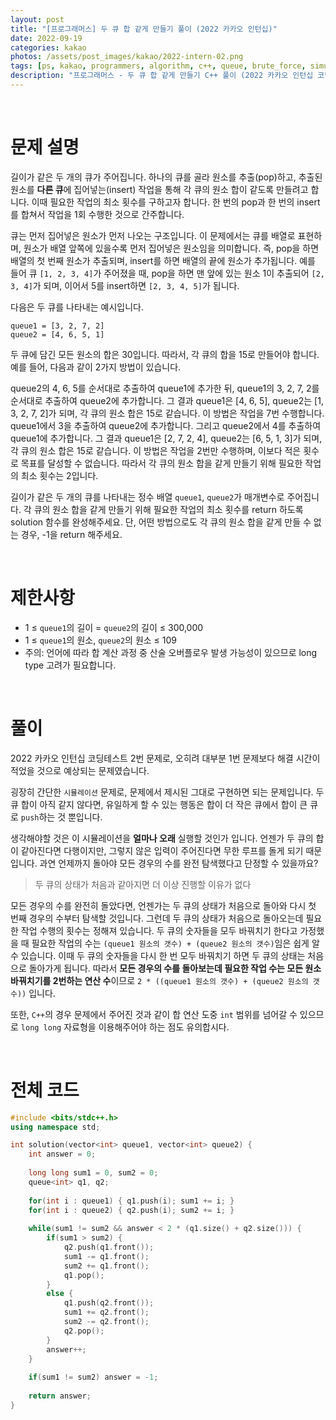 ```yaml
---
layout: post
title: "[프로그래머스] 두 큐 합 같게 만들기 풀이 (2022 카카오 인턴십)"
date: 2022-09-19
categories: kakao
photos: /assets/post_images/kakao/2022-intern-02.png
tags: [ps, kakao, programmers, algorithm, c++, queue, brute_force, simulation]
description: "프로그래머스 - 두 큐 합 같게 만들기 C++ 풀이 (2022 카카오 인턴십 코딩테스트 기출)"
---
```


<br>

# 문제 설명

길이가 같은 두 개의 큐가 주어집니다. 하나의 큐를 골라 원소를 추출(pop)하고, 추출된 원소를 **다른 큐**에 집어넣는(insert) 작업을 통해 각 큐의 원소 합이 같도록 만들려고 합니다. 이때 필요한 작업의 최소 횟수를 구하고자 합니다. 한 번의 pop과 한 번의 insert를 합쳐서 작업을 1회 수행한 것으로 간주합니다.

큐는 먼저 집어넣은 원소가 먼저 나오는 구조입니다. 이 문제에서는 큐를 배열로 표현하며, 원소가 배열 앞쪽에 있을수록 먼저 집어넣은 원소임을 의미합니다. 즉, pop을 하면 배열의 첫 번째 원소가 추출되며, insert를 하면 배열의 끝에 원소가 추가됩니다. 예를 들어 큐 `[1, 2, 3, 4]`가 주어졌을 때, pop을 하면 맨 앞에 있는 원소 1이 추출되어 `[2, 3, 4]`가 되며, 이어서 5를 insert하면 `[2, 3, 4, 5]`가 됩니다.

다음은 두 큐를 나타내는 예시입니다.

```
queue1 = [3, 2, 7, 2]
queue2 = [4, 6, 5, 1]
```

두 큐에 담긴 모든 원소의 합은 30입니다. 따라서, 각 큐의 합을 15로 만들어야 합니다. 예를 들어, 다음과 같이 2가지 방법이 있습니다.

queue2의 4, 6, 5를 순서대로 추출하여 queue1에 추가한 뒤, queue1의 3, 2, 7, 2를 순서대로 추출하여 queue2에 추가합니다. 그 결과 queue1은 [4, 6, 5], queue2는 [1, 3, 2, 7, 2]가 되며, 각 큐의 원소 합은 15로 같습니다. 이 방법은 작업을 7번 수행합니다.
queue1에서 3을 추출하여 queue2에 추가합니다. 그리고 queue2에서 4를 추출하여 queue1에 추가합니다. 그 결과 queue1은 [2, 7, 2, 4], queue2는 [6, 5, 1, 3]가 되며, 각 큐의 원소 합은 15로 같습니다. 이 방법은 작업을 2번만 수행하며, 이보다 적은 횟수로 목표를 달성할 수 없습니다.
따라서 각 큐의 원소 합을 같게 만들기 위해 필요한 작업의 최소 횟수는 2입니다.

길이가 같은 두 개의 큐를 나타내는 정수 배열 `queue1`, `queue2`가 매개변수로 주어집니다. 각 큐의 원소 합을 같게 만들기 위해 필요한 작업의 최소 횟수를 return 하도록 solution 함수를 완성해주세요. 단, 어떤 방법으로도 각 큐의 원소 합을 같게 만들 수 없는 경우, -1을 return 해주세요.

<br>

# 제한사항

- 1 ≤ `queue1`의 길이 = `queue2`의 길이 ≤ 300,000
- 1 ≤ `queue1`의 원소, `queue2`의 원소 ≤ 109
- 주의: 언어에 따라 합 계산 과정 중 산술 오버플로우 발생 가능성이 있으므로 long type 고려가 필요합니다.

<br>

# 풀이

2022 카카오 인턴십 코딩테스트 2번 문제로, 오히려 대부분 1번 문제보다 해결 시간이 적었을 것으로 예상되는 문제였습니다.

굉장히 간단한 `시뮬레이션` 문제로, 문제에서 제시된 그대로 구현하면 되는 문제입니다. 두 큐 합이 아직 같지 않다면, 유일하게 할 수 있는 행동은 합이 더 작은 큐에서 합이 큰 큐로 `push`하는 것 뿐입니다.

생각해야할 것은 이 시뮬레이션을 **얼마나 오래** 실행할 것인가 입니다. 언젠가 두 큐의 합이 같아진다면 다행이지만, 그렇지 않은 입력이 주어진다면 무한 루프를 돌게 되기 때문입니다. 과연 언제까지 돌아야 모든 경우의 수를 완전 탐색했다고 단정할 수 있을까요?

> 두 큐의 상태가 처음과 같아지면 더 이상 진행할 이유가 없다

모든 경우의 수를 완전히 돌았다면, 언젠가는 두 큐의 상태가 처음으로 돌아와 다시 첫 번째 경우의 수부터 탐색할 것입니다. 그런데 두 큐의 상태가 처음으로 돌아오는데 필요한 작업 수행의 횟수는 정해져 있습니다. 두 큐의 숫자들을 모두 바꿔치기 한다고 가정했을 때 필요한 작업의 수는 `(queue1 원소의 갯수) + (queue2 원소의 갯수)`임은 쉽게 알 수 있습니다. 이때 두 큐의 숫자들을 다시 한 번 모두 바꿔치기 하면 두 큐의 상태는 처음으로 돌아가게 됩니다. 따라서 **모든 경우의 수를 돌아보는데 필요한 작업 수는 모든 원소 바꿔치기를 2번하는 연산 수**이므로 `2 * ((queue1 원소의 갯수) + (queue2 원소의 갯수))` 입니다.

또한, `C++`의 경우 문제에서 주어진 것과 같이 합 연산 도중 `int` 범위를 넘어갈 수 있으므로 `long long` 자료형을 이용해주어야 하는 점도 유의합시다.

<br>

# 전체 코드

```c++
#include <bits/stdc++.h>
using namespace std;

int solution(vector<int> queue1, vector<int> queue2) {
    int answer = 0;
    
    long long sum1 = 0, sum2 = 0;
    queue<int> q1, q2;
    
    for(int i : queue1) { q1.push(i); sum1 += i; }
    for(int i : queue2) { q2.push(i); sum2 += i; }
    
    while(sum1 != sum2 && answer < 2 * (q1.size() + q2.size())) {
        if(sum1 > sum2) {
            q2.push(q1.front());
            sum1 -= q1.front();
            sum2 += q1.front();
            q1.pop();
        }
        else {
            q1.push(q2.front());
            sum1 += q2.front();
            sum2 -= q2.front();
            q2.pop();
        }
        answer++;
    }
    
    if(sum1 != sum2) answer = -1;
    
    return answer;
}
```